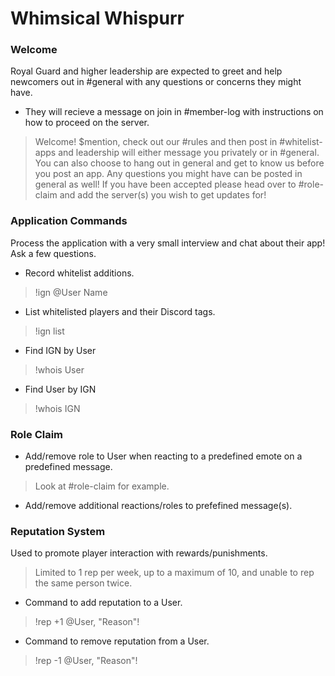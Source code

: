 # Whimsical Whispurr

### Welcome
Royal Guard and higher leadership are expected to greet and help newcomers out in #general with any questions or concerns they might have.
- They will recieve a message on join in #member-log with instructions on how to proceed on the server. 
>Welcome! $mention, check out our #rules and then post in #whitelist-apps and leadership will either message you privately or in #general. You can also choose to hang out in general and get to know us before you post an app. Any questions you might have can be posted in general as well! If you have been accepted please head over to #role-claim and add the server(s) you wish to get updates for!

### Application Commands
Process the application with a very small interview and chat about their app! Ask a few questions.
- Record whitelist additions.
>!ign @User Name
- List whitelisted players and their Discord tags.
>!ign list
- Find IGN by User
>!whois User
- Find User by IGN
>!whois IGN

### Role Claim
- Add/remove role to User when reacting to a predefined emote on a predefined message.
>Look at #role-claim for example.
- Add/remove additional reactions/roles to prefefined message(s).

### Reputation System
Used to promote player interaction with rewards/punishments.
>Limited to 1 rep per week, up to a maximum of 10, and unable to rep the same person twice.
- Command to add reputation to a User.
>!rep +1 @User, "Reason"!
- Command to remove reputation from a User.
>!rep -1 @User, "Reason"!
